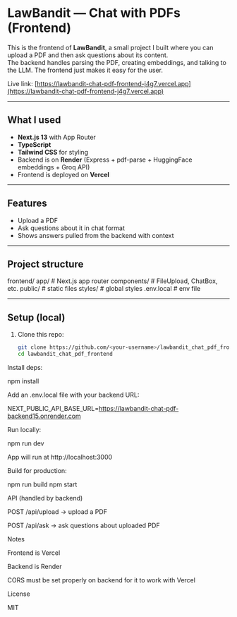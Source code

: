 # LawBandit — Chat with PDFs (Frontend)

This is the frontend of **LawBandit**, a small project I built where you can upload a PDF and then ask questions about its content.  
The backend handles parsing the PDF, creating embeddings, and talking to the LLM. The frontend just makes it easy for the user.

Live link: [https://lawbandit-chat-pdf-frontend-j4g7.vercel.app](https://lawbandit-chat-pdf-frontend-j4g7.vercel.app)

---

## What I used
- **Next.js 13** with App Router
- **TypeScript**
- **Tailwind CSS** for styling
- Backend is on **Render** (Express + pdf-parse + HuggingFace embeddings + Groq API)
- Frontend is deployed on **Vercel**

---

## Features
- Upload a PDF
- Ask questions about it in chat format
- Shows answers pulled from the backend with context

---

## Project structure
frontend/
app/ # Next.js app router
components/ # FileUpload, ChatBox, etc.
public/ # static files
styles/ # global styles
.env.local # env file


---

## Setup (local)

1. Clone this repo:
   ```bash
   git clone https://github.com/<your-username>/lawbandit_chat_pdf_frontend.git
   cd lawbandit_chat_pdf_frontend


Install deps:

npm install


Add an .env.local file with your backend URL:

NEXT_PUBLIC_API_BASE_URL=https://lawbandit-chat-pdf-backend15.onrender.com


Run locally:

npm run dev


App will run at http://localhost:3000

Build for production:

npm run build
npm start

API (handled by backend)

POST /api/upload → upload a PDF

POST /api/ask → ask questions about uploaded PDF

Notes

Frontend is Vercel

Backend is Render

CORS must be set properly on backend for it to work with Vercel

License

MIT